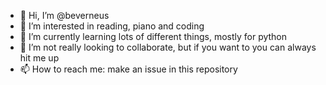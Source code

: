 - 👋 Hi, I’m @beverneus
- 👀 I’m interested in reading, piano and coding
- 🌱 I’m currently learning lots of different things, mostly for python
- 💞️ I’m not really looking to collaborate, but if you want to you can always hit me up
- 📫 How to reach me: make an issue in this repository


